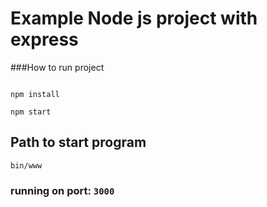# Example Node js project with express


###How to run project
```

npm install

npm start
```


## Path to start program 

```
bin/www
```

### running on port: `3000`
